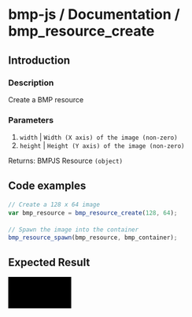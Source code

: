 # bmp-js / Documentation / bmp_resource_create

## Introduction

### Description

Create a BMP resource

### Parameters

1. `width` | `Width (X axis) of the image (non-zero)`
2. `height` | `Height (Y axis) of the image (non-zero)`

Returns: BMPJS Resource `(object)`

## Code examples

```js
// Create a 128 x 64 image
var bmp_resource = bmp_resource_create(128, 64);

// Spawn the image into the container
bmp_resource_spawn(bmp_resource, bmp_container);
```

## Expected Result

![expected-result](./img/003.png)
